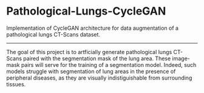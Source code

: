 # Pathological-Lungs-CycleGAN
Implementation of CycleGAN architecture for data augmentation of a pathological lungs CT-Scans dataset.

---

The goal of this project is to artficially generate pathological lungs CT-Scans paired with the segmentation mask of the lung area. These image-mask pairs will serve for the training of a segmentation model. Indeed, such models struggle with segmentation of lung areas in the presence of peripheral diseases, as they are visually indistiguishable from surrounding tissues.
